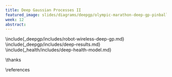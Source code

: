 ```yaml
---
title: Deep Gaussian Processes II
featured_image: slides/diagrams/deepgp/olympic-marathon-deep-gp-pinball.svg
week: 12
abstract:
---
```


\include{_deepgp/includes/robot-wireless-deep-gp.md}
\include{_deepgp/includes/deep-results.md}
\include{_health/includes/deep-health-model.md}

\thanks

\references
